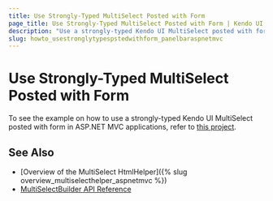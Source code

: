 ```yaml
---
title: Use Strongly-Typed MultiSelect Posted with Form
page_title: Use Strongly-Typed MultiSelect Posted with Form | Kendo UI PanelBar HtmlHelper
description: "Use a strongly-typed Kendo UI MultiSelect posted with form in ASP.NET MVC applications."
slug: howto_usestronglytypespstedwithform_panelbaraspnetmvc
---
```


# Use Strongly-Typed MultiSelect Posted with Form

To see the example on how to use a strongly-typed Kendo UI MultiSelect posted with form in ASP.NET MVC applications, refer to [this project](https://github.com/telerik/ui-for-aspnet-mvc-examples/tree/master/multiselect/strongly-typed-multi-select-posted-with-form).

## See Also

* [Overview of the MultiSelect HtmlHelper]({% slug overview_multiselecthelper_aspnetmvc %})
* [MultiSelectBuilder API Reference](/api/Kendo.Mvc.UI.Fluent/MultiSelectBuilder)
